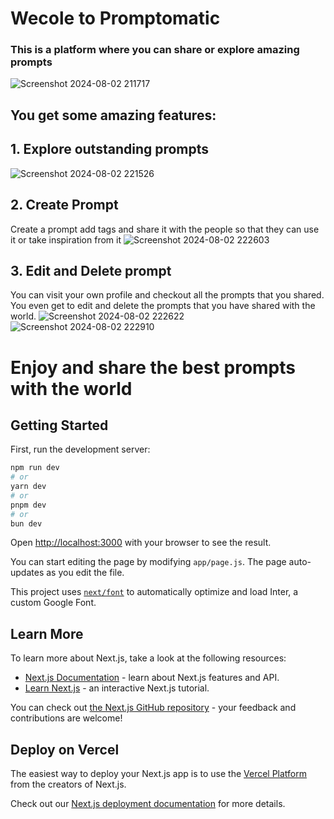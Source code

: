 # Wecole to Promptomatic
### This is a platform where you can share or explore amazing prompts
![Screenshot 2024-08-02 211717](https://github.com/user-attachments/assets/e1c16995-7855-4f3b-b73e-effdd36651db)

## You get some amazing features:
## 1. Explore outstanding prompts
![Screenshot 2024-08-02 221526](https://github.com/user-attachments/assets/9761a4e4-b8ca-4a4d-b3fa-e786a42a7190)

## 2. Create Prompt
Create a prompt add tags and share it with the people so that they can use it or take inspiration from it
![Screenshot 2024-08-02 222603](https://github.com/user-attachments/assets/0048b3e2-e460-4751-86b4-03f7c5116a88)

## 3. Edit and Delete prompt
You can visit your own profile and checkout all the prompts that you shared. You even get to edit and delete the prompts that you have shared with the world.
![Screenshot 2024-08-02 222622](https://github.com/user-attachments/assets/7ff1207f-38b8-4e86-aac6-757ed1042d2d)
![Screenshot 2024-08-02 222910](https://github.com/user-attachments/assets/77c123de-c600-4f40-bf41-75dea0cf6dbf)

# Enjoy and share the best prompts with the world

## Getting Started

First, run the development server:

```bash
npm run dev
# or
yarn dev
# or
pnpm dev
# or
bun dev
```

Open [http://localhost:3000](http://localhost:3000) with your browser to see the result.

You can start editing the page by modifying `app/page.js`. The page auto-updates as you edit the file.

This project uses [`next/font`](https://nextjs.org/docs/basic-features/font-optimization) to automatically optimize and load Inter, a custom Google Font.

## Learn More

To learn more about Next.js, take a look at the following resources:

- [Next.js Documentation](https://nextjs.org/docs) - learn about Next.js features and API.
- [Learn Next.js](https://nextjs.org/learn) - an interactive Next.js tutorial.

You can check out [the Next.js GitHub repository](https://github.com/vercel/next.js/) - your feedback and contributions are welcome!

## Deploy on Vercel

The easiest way to deploy your Next.js app is to use the [Vercel Platform](https://vercel.com/new?utm_medium=default-template&filter=next.js&utm_source=create-next-app&utm_campaign=create-next-app-readme) from the creators of Next.js.

Check out our [Next.js deployment documentation](https://nextjs.org/docs/deployment) for more details.
